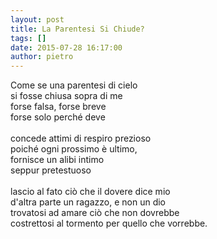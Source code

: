```yaml
---
layout: post
title: La Parentesi Si Chiude?
tags: []
date: 2015-07-28 16:17:00
author: pietro
---
```

Come se una parentesi di cielo<br/>si fosse chiusa sopra di me<br/>forse falsa, forse breve<br/>forse solo perché deve<br/><br/>concede attimi di respiro prezioso<br/>poiché ogni prossimo è ultimo, <br/>fornisce un alibi intimo<br/>seppur pretestuoso<br/><br/>lascio al fato ciò che il dovere dice mio<br/>d'altra parte un ragazzo, e non un dio<br/>trovatosi ad amare ciò che non dovrebbe<br/>costrettosi al tormento per quello che vorrebbe.
